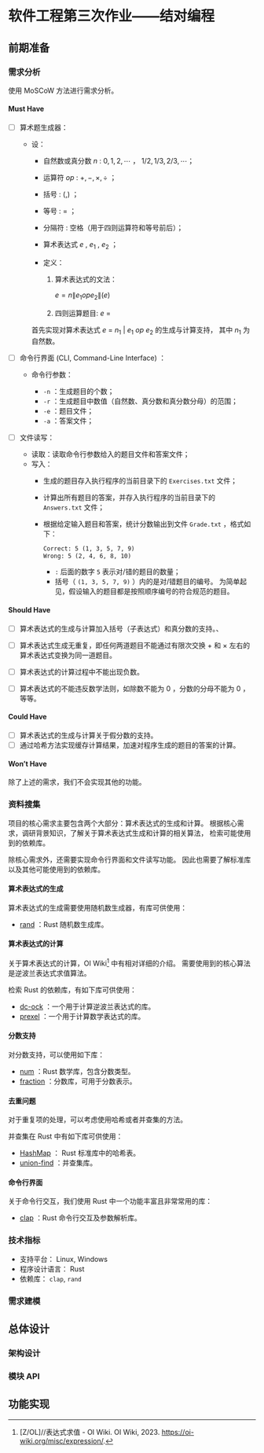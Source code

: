 # 软件工程第三次作业——结对编程

## 前期准备

### 需求分析

使用 MoSCoW 方法进行需求分析。

#### Must Have

- [ ] 算术题生成器：

  - 设：

    - 自然数或真分数 $n$ : $0, 1, 2, \cdots$ ，
      $1/2, 1/3, 2/3, \cdots$；

    - 运算符 $op$ : $+, -, \times, \div$ ；

    - 括号 : $(, )$ ；

    - 等号 : $=$ ；

    - 分隔符 : 空格（用于四则运算符和等号前后）；

    - 算术表达式 $e$ , $e_1$ , $e_2$ ；

    - 定义：

      1.  算术表达式的文法：

          $e = n \| e_1 op e_2 \| ( e )$

      2.  四则运算题目: $e\ =$

    首先实现对算术表达式 $e\ =\ n_1\ |\ e_1\ op\ e_2$ 的生成与计算支持，
    其中 $n_1$ 为自然数。

- [ ] 命令行界面 (CLI, Command-Line Interface) ：

  - 命令行参数：

    - `-n` ：生成题目的个数；
    - `-r` ：生成题目中数值（自然数、真分数和真分数分母）的范围；
    - `-e` ：题目文件；
    - `-a` ：答案文件；

- [ ] 文件读写：

  - 读取：读取命令行参数给入的题目文件和答案文件；
  - 写入：
    - 生成的题目存入执行程序的当前目录下的 `Exercises.txt` 文件；

    - 计算出所有题目的答案，并存入执行程序的当前目录下的 `Answers.txt`
      文件；

    - 根据给定输入题目和答案，统计分数输出到文件 `Grade.txt`
      ，格式如下：

      ``` txt
      Correct: 5 (1, 3, 5, 7, 9)
      Wrong: 5 (2, 4, 6, 8, 10)
      ```

      - `:` 后面的数字 `5` 表示对/错的题目的数量；
      - 括号（ `(1, 3, 5, 7, 9)` ）内的是对/错题目的编号。
        为简单起见，假设输入的题目都是按照顺序编号的符合规范的题目。

#### Should Have

- [ ] 算术表达式的生成与计算加入括号（子表达式）和真分数的支持。、

- [ ] 算术表达式生成无重复，即任何两道题目不能通过有限次交换 $+$ 和
  $\times$ 左右的算术表达式变换为同一道题目。

- [ ] 算术表达式的计算过程中不能出现负数。

- [ ] 算术表达式的不能违反数学法则，如除数不能为 $0$ ，分数的分母不能为
  $0$ ，等等。

#### Could Have

- [ ] 算术表达式的生成与计算关于假分数的支持。
- [ ] 通过哈希方法实现缓存计算结果，加速对程序生成的题目的答案的计算。

#### Won’t Have

除了上述的需求，我们不会实现其他的功能。

### 资料搜集

项目的核心需求主要包含两个大部分：算术表达式的生成和计算。
根据核心需求，调研背景知识，了解关于算术表达式生成和计算的相关算法，
检索可能使用到的依赖库。

除核心需求外，还需要实现命令行界面和文件读写功能。
因此也需要了解标准库以及其他可能使用到的依赖库。

#### 算术表达式的生成

算术表达式的生成需要使用随机数生成器，有库可供使用：

- [rand](https://crates.io/crates/rand) ：Rust 随机数生成库。

#### 算术表达式的计算

关于算术表达式的计算，OI Wiki[^1] 中有相对详细的介绍。
需要使用到的核心算法是逆波兰表达式求值算法。

检索 Rust 的依赖库，有如下库可供使用：

- [dc-ock](https://crates.io/crates/dc-ock)
  ：一个用于计算逆波兰表达式的库。
- [prexel](https://crates.io/crates/prexel)
  ：一个用于计算数学表达式的库。

[^1]: \[Z/OL\]//表达式求值 - OI Wiki. OI Wiki, 2023.
    <https://oi-wiki.org/misc/expression/>.

#### 分数支持

对分数支持，可以使用如下库：

- [num](https://crates.io/crates/num) ：Rust 数学库，包含分数类型。
- [fraction](https://crates.io/crates/fraction)
  ：分数库，可用于分数表示。

#### 去重问题

对于重复项的处理，可以考虑使用哈希或者并查集的方法。

并查集在 Rust 中有如下库可供使用：

- [HashMap](https://doc.rust-lang.org/std/collections/struct.HashMap.html)
  ： Rust 标准库中的哈希表。
- [union-find](https://crates.io/crates/union-find) ：并查集库。

#### 命令行界面

关于命令行交互，我们使用 Rust 中一个功能丰富且非常常用的库：

- [clap](https://crates.io/crates/clap) ：Rust 命令行交互及参数解析库。

### 技术指标

- 支持平台： Linux, Windows
- 程序设计语言： Rust
- 依赖库： `clap`, `rand`

### 需求建模

## 总体设计

### 架构设计

### 模块 API

## 功能实现
